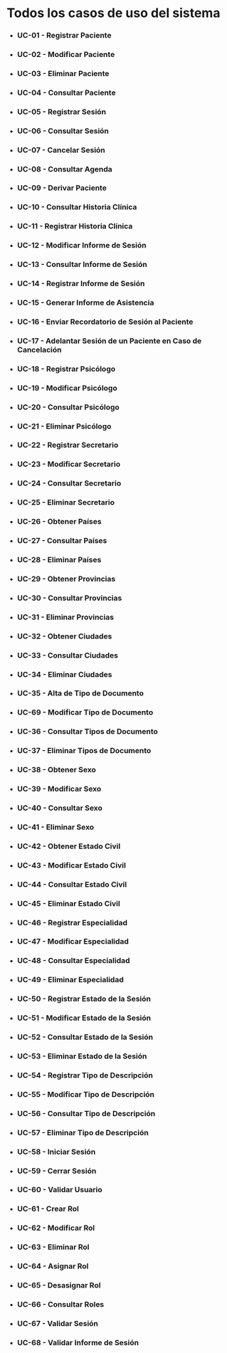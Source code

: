 # Todos los casos de uso del sistema

- ### UC-01 - Registrar Paciente
- ### UC-02 - Modificar Paciente
- ### UC-03 - Eliminar Paciente
- ### UC-04 - Consultar Paciente
- ### UC-05 - Registrar Sesión
- ### UC-06 - Consultar Sesión
- ### UC-07 - Cancelar Sesión
- ### UC-08 - Consultar Agenda
- ### UC-09 - Derivar Paciente
- ### UC-10 - Consultar Historia Clínica
- ### UC-11 - Registrar Historia Clínica
- ### UC-12 - Modificar Informe de Sesión
- ### UC-13 - Consultar Informe de Sesión
- ### UC-14 - Registrar Informe de Sesión
- ### UC-15 - Generar Informe de Asistencia
- ### UC-16 - Enviar Recordatorio de Sesión al Paciente
- ### UC-17 - Adelantar Sesión de un Paciente en Caso de Cancelación
- ### UC-18 - Registrar Psicólogo
- ### UC-19 - Modificar Psicólogo
- ### UC-20 - Consultar Psicólogo
- ### UC-21 - Eliminar Psicólogo
- ### UC-22 - Registrar Secretario
- ### UC-23 - Modificar Secretario
- ### UC-24 - Consultar Secretario
- ### UC-25 - Eliminar Secretario
- ### UC-26 - Obtener Países
- ### UC-27 - Consultar Países
- ### UC-28 - Eliminar Países
- ### UC-29 - Obtener Provincias
- ### UC-30 - Consultar Provincias
- ### UC-31 - Eliminar Provincias
- ### UC-32 - Obtener Ciudades
- ### UC-33 - Consultar Ciudades
- ### UC-34 - Eliminar Ciudades
- ### UC-35 - Alta de Tipo de Documento
- ### UC-69 - Modificar Tipo de Documento
- ### UC-36 - Consultar Tipos de Documento
- ### UC-37 - Eliminar Tipos de Documento
- ### UC-38 - Obtener Sexo
- ### UC-39 - Modificar Sexo
- ### UC-40 - Consultar Sexo
- ### UC-41 - Eliminar Sexo
- ### UC-42 - Obtener Estado Civil
- ### UC-43 - Modificar Estado Civil
- ### UC-44 - Consultar Estado Civil
- ### UC-45 - Eliminar Estado Civil
- ### UC-46 - Registrar Especialidad
- ### UC-47 - Modificar Especialidad
- ### UC-48 - Consultar Especialidad
- ### UC-49 - Eliminar Especialidad
- ### UC-50 - Registrar Estado de la Sesión
- ### UC-51 - Modificar Estado de la Sesión
- ### UC-52 - Consultar Estado de la Sesión
- ### UC-53 - Eliminar Estado de la Sesión
- ### UC-54 - Registrar Tipo de Descripción
- ### UC-55 - Modificar Tipo de Descripción
- ### UC-56 - Consultar Tipo de Descripción
- ### UC-57 - Eliminar Tipo de Descripción
- ### UC-58 - Iniciar Sesión
- ### UC-59 - Cerrar Sesión
- ### UC-60 - Validar Usuario
- ### UC-61 - Crear Rol
- ### UC-62 - Modificar Rol
- ### UC-63 - Eliminar Rol
- ### UC-64 - Asignar Rol
- ### UC-65 - Desasignar Rol
- ### UC-66 - Consultar Roles
- ### UC-67 - Validar Sesión
- ### UC-68 - Validar Informe de Sesión